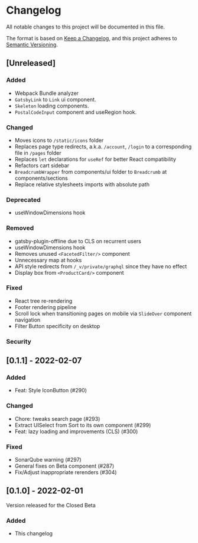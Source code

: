 # Changelog

All notable changes to this project will be documented in this file.

The format is based on [Keep a Changelog](https://keepachangelog.com/en/1.0.0/),
and this project adheres to [Semantic Versioning](https://semver.org/spec/v2.0.0.html).

## [Unreleased]

### Added
- Webpack Bundle analyzer
- `GatsbyLink` to `Link` ui component.
- `Skeleton` loading components.
- `PostalCodeInput` component and useRegion hook.

### Changed
- Moves icons to `/static/icons` folder
- Replaces page type redirects, a.k.a. `/account`, `/login` to a corresponding file in `/pages` folder
- Replaces `let` declarations for `useRef` for better React compatibility
- Refactors cart sidebar
- `BreadcrumbWrapper` from components/ui folder to `Breadcrumb` at components/sections
- Replace relative stylesheets imports with absolute path

### Deprecated
- useWindowDimensions hook

### Removed
- gatsby-plugin-offline due to CLS on recurrent users
- useWindowDimensions hook
- Removes unused `<FacetedFilter/>` component
- Unnecessary map at hooks
- API style redirects from `/_v/private/graphql` since they have no effect
- Display box from `<ProductCard/>` component

### Fixed
- React tree re-rendering
- Footer rendering pipeline
- Scroll lock when transitioning pages on mobile via `SlideOver` component navigation
- Filter Button specificity on desktop

### Security

## [0.1.1] - 2022-02-07

### Added

- Feat: Style IconButton (#290)

### Changed

- Chore: tweaks search page (#293)
- Extract UISelect from Sort to its own component (#299)
- Feat: lazy loading and improvements (CLS) (#300)

### Fixed

- SonarQube warning (#297)
- General fixes on Beta component (#287)
- Fix/Adjust inappropriate rerenders (#304)

## [0.1.0] - 2022-02-01

Version released for the Closed Beta

### Added

- This changelog
